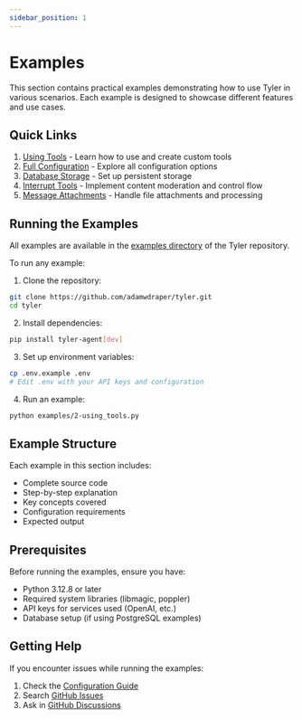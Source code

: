```yaml
---
sidebar_position: 1
---
```


# Examples

This section contains practical examples demonstrating how to use Tyler in various scenarios. Each example is designed to showcase different features and use cases.

## Quick Links

1. [Using Tools](./using-tools.md) - Learn how to use and create custom tools
2. [Full Configuration](./full-configuration.md) - Explore all configuration options
3. [Database Storage](./database-storage.md) - Set up persistent storage
4. [Interrupt Tools](./interrupt-tools.md) - Implement content moderation and control flow
5. [Message Attachments](./message-attachments.md) - Handle file attachments and processing

## Running the Examples

All examples are available in the [examples directory](https://github.com/adamwdraper/tyler/tree/main/examples) of the Tyler repository.

To run any example:

1. Clone the repository:
```bash
git clone https://github.com/adamwdraper/tyler.git
cd tyler
```

2. Install dependencies:
```bash
pip install tyler-agent[dev]
```

3. Set up environment variables:
```bash
cp .env.example .env
# Edit .env with your API keys and configuration
```

4. Run an example:
```bash
python examples/2-using_tools.py
```

## Example Structure

Each example in this section includes:
- Complete source code
- Step-by-step explanation
- Key concepts covered
- Configuration requirements
- Expected output

## Prerequisites

Before running the examples, ensure you have:
- Python 3.12.8 or later
- Required system libraries (libmagic, poppler)
- API keys for services used (OpenAI, etc.)
- Database setup (if using PostgreSQL examples)

## Getting Help

If you encounter issues while running the examples:
1. Check the [Configuration Guide](../configuration.md)
2. Search [GitHub Issues](https://github.com/adamwdraper/tyler/issues)
3. Ask in [GitHub Discussions](https://github.com/adamwdraper/tyler/discussions) 